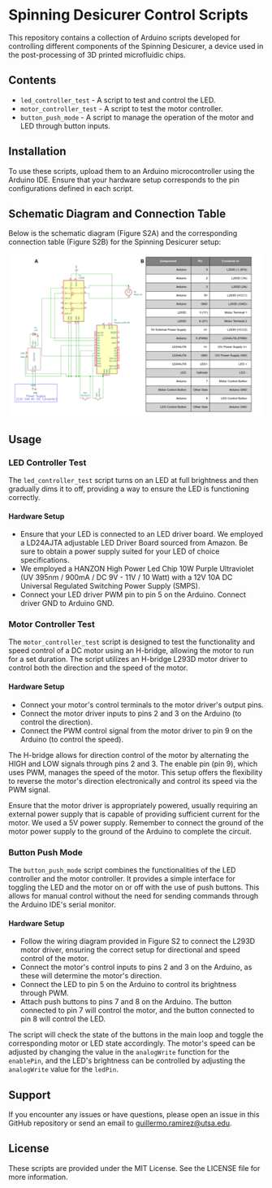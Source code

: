 # Spinning Desicurer Control Scripts

This repository contains a collection of Arduino scripts developed for controlling different components of the Spinning Desicurer, a device used in the post-processing of 3D printed microfluidic chips.

## Contents

- `led_controller_test` - A script to test and control the LED.
- `motor_controller_test` - A script to test the motor controller.
- `button_push_mode` - A script to manage the operation of the motor and LED through button inputs.

## Installation

To use these scripts, upload them to an Arduino microcontroller using the Arduino IDE. Ensure that your hardware setup corresponds to the pin configurations defined in each script.

## Schematic Diagram and Connection Table

Below is the schematic diagram (Figure S2A) and the corresponding connection table (Figure S2B) for the Spinning Desicurer setup:

![Schematic Diagram and Connection Table](/images/figure_S3.png "Schematic Diagram and Connection Table")

## Usage

### LED Controller Test

The `led_controller_test` script turns on an LED at full brightness and then gradually dims it to off, providing a way to ensure the LED is functioning correctly.

#### Hardware Setup

- Ensure that your LED is connected to an LED driver board. We employed a LD24AJTA adjustable LED Driver Board sourced from Amazon. Be sure to obtain a power supply suited for your LED of choice specifications. 
- We employed a HANZON High Power Led Chip 10W Purple Ultraviolet (UV 395nm / 900mA / DC 9V - 11V / 10 Watt) with a 12V 10A DC Universal Regulated Switching Power Supply (SMPS).
- Connect your LED driver PWM pin to pin 5 on the Arduino. Connect driver GND to Arduino GND.

### Motor Controller Test

The `motor_controller_test` script is designed to test the functionality and speed control of a DC motor using an H-bridge, allowing the motor to run for a set duration. The script utilizes an H-bridge L293D motor driver to control both the direction and the speed of the motor.

#### Hardware Setup

- Connect your motor's control terminals to the motor driver's output pins.
- Connect the motor driver inputs to pins 2 and 3 on the Arduino (to control the direction).
- Connect the PWM control signal from the motor driver to pin 9 on the Arduino (to control the speed).

The H-bridge allows for direction control of the motor by alternating the HIGH and LOW signals through pins 2 and 3. The enable pin (pin 9), which uses PWM, manages the speed of the motor. This setup offers the flexibility to reverse the motor's direction electronically and control its speed via the PWM signal.

Ensure that the motor driver is appropriately powered, usually requiring an external power supply that is capable of providing sufficient current for the motor. We used a 5V power supply. Remember to connect the ground of the motor power supply to the ground of the Arduino to complete the circuit.

### Button Push Mode

The `button_push_mode` script combines the functionalities of the LED controller and the motor controller. It provides a simple interface for toggling the LED and the motor on or off with the use of push buttons. This allows for manual control without the need for sending commands through the Arduino IDE's serial monitor.

#### Hardware Setup

- Follow the wiring diagram provided in Figure S2 to connect the L293D motor driver, ensuring the correct setup for directional and speed control of the motor.
- Connect the motor's control inputs to pins 2 and 3 on the Arduino, as these will determine the motor's direction.
- Connect the LED to pin 5 on the Arduino to control its brightness through PWM.
- Attach push buttons to pins 7 and 8 on the Arduino. The button connected to pin 7 will control the motor, and the button connected to pin 8 will control the LED.

The script will check the state of the buttons in the main loop and toggle the corresponding motor or LED state accordingly. The motor's speed can be adjusted by changing the value in the `analogWrite` function for the `enablePin`, and the LED's brightness can be controlled by adjusting the `analogWrite` value for the `ledPin`.

## Support

If you encounter any issues or have questions, please open an issue in this GitHub repository or send an email to guillermo.ramirez@utsa.edu.


## License

These scripts are provided under the MIT License. See the LICENSE file for more information.
